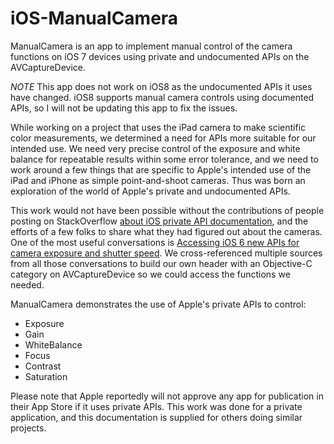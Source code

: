 iOS-ManualCamera
=======================

ManualCamera is an app to implement manual control of the camera functions on iOS 7 devices using private and undocumented APIs on the AVCaptureDevice.

*NOTE* This app does not work on iOS8 as the undocumented APIs it uses have changed. iOS8 supports manual camera controls using documented APIs, so I will not be updating this app to fix the issues.

While working on a project that uses the iPad camera to make scientific color measurements, we determined a need for APIs more suitable for our intended use. We need very precise control of the exposure and white balance for repeatable results within some error tolerance, and we need to work around a few things that are specific to Apple's intended use of the iPad and iPhone as simple point-and-shoot cameras. Thus was born an exploration of the world of Apple's private and undocumented APIs.

This work would not have been possible without the contributions of people posting on StackOverflow [about iOS private API documentation](http://stackoverflow.com/questions/1150360/ios-private-api-documentation/8063166#8063166), and the efforts of a few folks to share what they had figured out about the cameras. One of the most useful conversations is [Accessing iOS 6 new APIs for camera exposure and shutter speed](http://stackoverflow.com/questions/12635446/accessing-ios-6-new-apis-for-camera-exposure-and-shutter-speed/21443104#21443104). We cross-referenced multiple sources from all those conversations to build our own header with an Objective-C category on AVCaptureDevice so we could access the functions we needed.

ManualCamera demonstrates the use of Apple's private APIs to control:

* Exposure
* Gain
* WhiteBalance
* Focus
* Contrast
* Saturation

Please note that Apple reportedly will not approve any app for publication in their App Store if it uses private APIs. This work was done for a private application, and this documentation is supplied for others doing similar projects.
